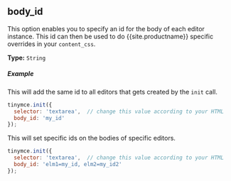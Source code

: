 ## body_id

This option enables you to specify an id for the body of each editor instance. This id can then be used to do {{site.productname}} specific overrides in your `content_css`.

**Type:** `String`

##### Example

This will add the same id to all editors that gets created by the `init` call.

```js
tinymce.init({
  selector: 'textarea',  // change this value according to your HTML
  body_id: 'my_id'
});
```

This will set specific ids on the bodies of specific editors.

```js
tinymce.init({
  selector: 'textarea',  // change this value according to your HTML
  body_id: 'elm1=my_id, elm2=my_id2'
});
```
